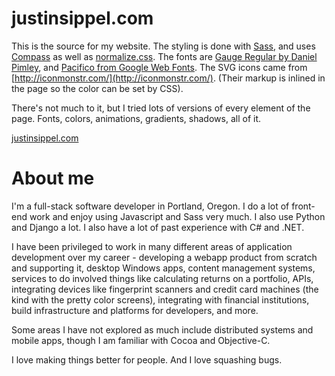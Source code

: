 justinsippel.com
================

This is the source for my website. The styling is done with [Sass](http://sass-lang.com/), and uses [Compass](http://compass-style.org/) as well as [normalize.css](http://necolas.github.io/normalize.css/). The fonts are [Gauge Regular by Daniel Pimley](http://openfontlibrary.org/en/font/gauge), and [Pacifico from Google Web Fonts](http://www.google.com/fonts/specimen/Pacifico). The SVG icons came from [http://iconmonstr.com/](http://iconmonstr.com/). (Their markup is inlined in the page so the color can be set by CSS).

There's not much to it, but I tried lots of versions of every element of the page. Fonts, colors, animations, gradients, shadows, all of it.

[justinsippel.com](http://justinsippel.com)


About me
================

I'm a full-stack software developer in Portland, Oregon. I do a lot of front-end work and enjoy using Javascript and Sass very much. I also use Python and Django a lot. I also have a lot of past experience with C# and .NET.

I have been privileged to work in many different areas of application development over my career - developing a webapp product from scratch and supporting it, desktop Windows apps, content management systems, services to do involved things like calculating returns on a portfolio, APIs, integrating devices like fingerprint scanners and credit card machines (the kind with the pretty color screens), integrating with financial institutions, build infrastructure and platforms for developers, and more. 

Some areas I have not explored as much include distributed systems and mobile apps, though I am familiar with Cocoa and Objective-C.

I love making things better for people. And I love squashing bugs.
